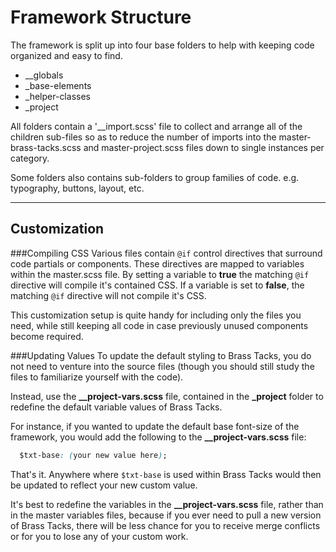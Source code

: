 # Framework Structure

The framework is split up into four base folders to help with keeping code
organized and easy to find.


* __globals
* _base-elements
* _helper-classes
* _project


All folders contain a '__import.scss' file to collect and
arrange all of the children sub-files so as to reduce the number of imports
into the master-brass-tacks.scss and master-project.scss files down to
single instances per category.


Some folders also contains sub-folders to group families of code.
e.g. typography, buttons, layout, etc.


---


## Customization


###Compiling CSS
Various files contain <code>@if</code> control directives that surround code
partials or components. These directives are mapped to variables within the
master.scss file. By setting a variable to <b>true</b> the matching
<code>@if</code> directive will compile it's contained CSS. If a variable is
set to <b>false</b>, the matching <code>@if</code> directive will not compile
it's CSS.


This customization setup is quite handy for including only the files you need,
while still keeping all code in case previously unused components become
required.


###Updating Values
To update the default styling to Brass Tacks, you do not need to venture into
the source files (though you should still study the files to familiarize
yourself with the code).


Instead, use the <b>__project-vars.scss</b> file, contained in the <b>_project</b>
folder to redefine the default variable values of Brass Tacks.


For instance, if you wanted to update the default base font-size of the
framework, you would add the following to the <b>__project-vars.scss</b> file:

```css
  $txt-base: (your new value here);
```

That's it. Anywhere where <code>$txt-base</code> is used within Brass Tacks
would then be updated to reflect your new custom value.


It's best to redefine the variables in the <b>__project-vars.scss</b> file,
rather than in the master variables files, because if you ever need to pull
a new version of Brass Tacks, there will be less chance for you to receive
merge conflicts or for you to lose any of your custom work.
